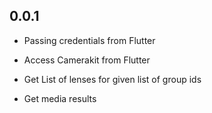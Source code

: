 ## 0.0.1

* Passing credentials from Flutter

* Access Camerakit from Flutter

* Get List of lenses for given list of group ids

* Get media results


